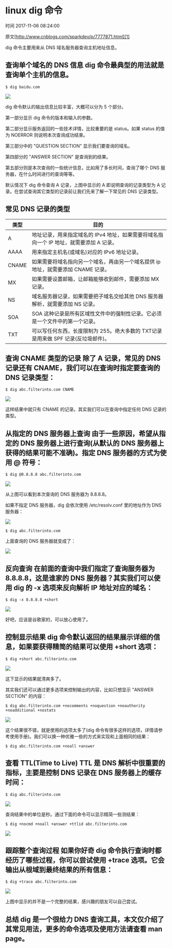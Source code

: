 # linux dig 命令

 时间 2017-11-06 08:24:00  

原文[http://www.cnblogs.com/sparkdev/p/7777871.html][1]


dig 命令主要用来从 DNS 域名服务器查询主机地址信息。

##  查询单个域名的 DNS 信息 dig 命令最典型的用法就是查询单个主机的信息。

    $ dig baidu.com
    

 ![][4]

dig 命令默认的输出信息比较丰富，大概可以分为 5 个部分。

第一部分显示 dig 命令的版本和输入的参数。

第二部分显示服务返回的一些技术详情，比较重要的是 status。如果 status 的值为 NOERROR 则说明本次查询成功结束。

第三部分中的 "QUESTION SECTION" 显示我们要查询的域名。

第四部分的 "ANSWER SECTION" 是查询到的结果。

第五部分则是本次查询的一些统计信息，比如用了多长时间，查询了哪个 DNS 服务器，在什么时间进行的查询等等。

默认情况下 dig 命令查询 A 记录，上图中显示的 A 即说明查询的记录类型为 A 记录。在尝试查询其它类型的记录前让我们先来了解一下常见的 DNS 记录类型。

##  常见 DNS 记录的类型  
类型 | 目的 
-|-
A |  地址记录，用来指定域名的 IPv4 地址，如果需要将域名指向一个 IP 地址，就需要添加 A 记录。 
AAAA |  用来指定主机名(或域名)对应的 IPv6 地址记录。 
CNAME |  如果需要将域名指向另一个域名，再由另一个域名提供 ip 地址，就需要添加 CNAME 记录。 
MX |  如果需要设置邮箱，让邮箱能够收到邮件，需要添加 MX 记录。 
NS |  域名服务器记录，如果需要把子域名交给其他 DNS 服务器解析，就需要添加 NS 记录。 
SOA |  SOA 这种记录是所有区域性文件中的强制性记录。它必须是一个文件中的第一个记录。 
TXT |  可以写任何东西，长度限制为 255。绝大多数的 TXT记录是用来做 SPF 记录(反垃圾邮件)。

##  查询 CNAME 类型的记录 除了 A 记录，常见的 DNS 记录还有 CNAME，我们可以在查询时指定要查询的 DNS 记录类型：

    $ dig abc.filterinto.com CNAME
    

 ![][5]

这样结果中就只有 CNAME 的记录。其实我们可以在查询中指定任何 DNS 记录的类型。

##  从指定的 DNS 服务器上查询 由于一些原因，希望从指定的 DNS 服务器上进行查询(从默认的 DNS 服务器上获得的结果可能不准确)。指定 DNS 服务器的方式为使用 @ 符号：

    $ dig @8.8.8.8 abc.filterinto.com
    

 ![][6]

从上图可以看到本次查询的 DNS 服务器为 8.8.8.8。

如果不指定 DNS 服务器，dig 会依次使用 /etc/resolv.conf 里的地址作为 DNS 服务器：

 ![][7]

    $ dig abc.filterinto.com
    

上面查询的 DNS 服务器就变成了：

 ![][8]

##  反向查询 在前面的查询中我们指定了查询服务器为 8.8.8.8，这是谁家的 DNS 服务器？其实我们可以使用 dig 的 -x 选项来反向解析 IP 地址对应的域名：

    $ dig -x 8.8.8.8 +short
    

 ![][9]

好吧，应该是谷歌家的，可以放心使用了。

##  控制显示结果 dig 命令默认返回的结果展示详细的信息，如果要获得精简的结果可以使用 +short 选项：

    $ dig +short abc.filterinto.com
    

 ![][10]

这下显示的结果就清爽多了。

其实我们还可以通过更多选项来控制输出的内容，比如只想显示 "ANSWER SECTION" 的内容：

    $ dig abc.filterinto.com +nocomments +noquestion +noauthority +noadditional +nostats
    

 ![][11]

这个结果很不错，就是使用的选项太多了(dig 命令有很多这样的选项，详情请参考使用手册)。我们可以换一种优雅一些的方式来实现和上面相同的结果：

    $ dig abc.filterinto.com +noall +answer
    

##  查看 TTL(Time to Live) TTL 是 DNS 解析中很重要的指标，主要是控制 DNS 记录在 DNS 服务器上的缓存时间：

    $ dig abc.filterinto.com
    

 ![][12]

查询结果中的单位是秒。通过下面的命令可以显示精简一些测结果：

    $ dig +nocmd +noall +answer +ttlid abc.filterinto.com
    

 ![][13]

##  跟踪整个查询过程 如果你好奇 dig 命令执行查询时都经历了哪些过程，你可以尝试使用 +trace 选项。它会输出从根域到最终结果的所有信息：

    $ dig +trace abc.filterinto.com
    

 ![][14]

上图中显示的并不是一个完整的结果，感兴趣的朋友可以自己尝试。

##  总结 dig 是一个很给力 DNS 查询工具，本文仅介绍了其常见用法，更多的命令选项及使用方法请查看 man page。


[1]: http://www.cnblogs.com/sparkdev/p/7777871.html

[4]: https://img2.tuicool.com/iUbUzyI.png
[5]: https://img2.tuicool.com/Q3QN7zM.png
[6]: https://img1.tuicool.com/v2MnuiN.png
[7]: https://img0.tuicool.com/FjaiqeF.png
[8]: https://img0.tuicool.com/EvMzYjz.png
[9]: https://img2.tuicool.com/ry2aQvQ.png
[10]: https://img2.tuicool.com/Fve6Zn6.png
[11]: https://img2.tuicool.com/e2YFRvj.png
[12]: https://img0.tuicool.com/yi2Unur.png
[13]: https://img1.tuicool.com/NNNnUjj.png
[14]: https://img1.tuicool.com/2IfINz3.png